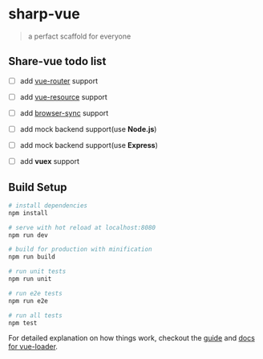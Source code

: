 # sharp-vue

> a perfact scaffold for everyone

## Share-vue todo list
+ [ ] add [vue-router](https://github.com/vuejs/vue-router) support
+ [ ] add [vue-resource](https://github.com/vuejs/vue-resource) support
+ [ ] add [browser-sync](https://browsersync.io/) support
+ [ ] add mock backend support(use **Node.js**)
+ [ ] add mock backend support(use **Express**)
+ [ ] add **vuex** support


## Build Setup

``` bash
# install dependencies
npm install

# serve with hot reload at localhost:8080
npm run dev

# build for production with minification
npm run build

# run unit tests
npm run unit

# run e2e tests
npm run e2e

# run all tests
npm test
```

For detailed explanation on how things work, checkout the [guide](http://vuejs-templates.github.io/webpack/) and [docs for vue-loader](http://vuejs.github.io/vue-loader).
